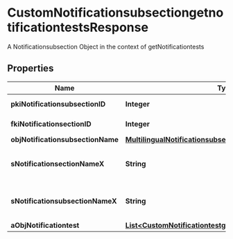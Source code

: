 

# CustomNotificationsubsectiongetnotificationtestsResponse

A Notificationsubsection Object in the context of getNotificationtests

## Properties

| Name | Type | Description | Notes |
|------------ | ------------- | ------------- | -------------|
|**pkiNotificationsubsectionID** | **Integer** | The unique ID of the Notificationsubsection |  |
|**fkiNotificationsectionID** | **Integer** | The unique ID of the Notificationsection |  |
|**objNotificationsubsectionName** | [**MultilingualNotificationsubsectionName**](MultilingualNotificationsubsectionName.md) |  |  [optional] |
|**sNotificationsectionNameX** | **String** | The name of the Notificationsection in the language of the requester |  [optional] |
|**sNotificationsubsectionNameX** | **String** | The name of the Notificationsubsection in the language of the requester |  |
|**aObjNotificationtest** | [**List&lt;CustomNotificationtestgetnotificationtestsResponse&gt;**](CustomNotificationtestgetnotificationtestsResponse.md) |  |  |



